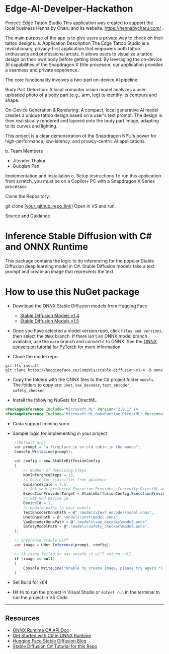 # Edge-AI-Develper-Hackathon
Project: Edge Tattoo Studio
This application was created to support the local business Henna by Charu and its website, https://hennabycharu.com/
.

The main purpose of the app is to give users a private way to check on their tattoo designs.
a. Application Description
The Edge Tattoo Studio is a revolutionary, privacy-first application that empowers both tattoo enthusiasts and professional artists. It allows users to visualize a tattoo design on their own body before getting inked. By leveraging the on-device AI capabilities of the Snapdragon X Elite processor, our application provides a seamless and private experience.

The core functionality involves a two-part on-device AI pipeline:

Body Part Detection: A local computer vision model analyzes a user-uploaded photo of a body part (e.g., arm, leg) to identify its contours and shape.

On-Device Generation & Rendering: A compact, local generative AI model creates a unique tattoo design based on a user's text prompt. The design is then realistically rendered and layered onto the body part image, adapting to its curves and lighting.

This project is a clear demonstration of the Snapdragon NPU's power for high-performance, low-latency, and privacy-centric AI applications.

b. Team Members
- Jitender Thakur
- Guoqian Pan



Implementation and Installation
c. Setup Instructions
To run this application from scratch, you must be on a Copilot+ PC with a Snapdragon X Series processor.

Clone the Repository:



git clone [[your_github_repo_link]](https://github.com/jinthakur/Edge-AI-Develper-Hackathon)
Open in VS and run. 

Source and Guidance

# Inference Stable Diffusion with C# and ONNX Runtime

This package contains the logic to do inferencing for the popular Stable Diffusion deep learning model in C#.  Stable Diffusion models take a text prompt and create an image that represents the text.


# How to use this NuGet package

- Download the ONNX Stable Diffusion models from Hugging Face
    - [Stable Diffusion Models v1.4](https://huggingface.co/CompVis/stable-diffusion-v1-4/tree/onnx)
    - [Stable Diffusion Models v1.5](https://huggingface.co/runwayml/stable-diffusion-v1-5/tree/onnx)
    
- Once you have selected a model version repo, click `Files and Versions`, then select the `ONNX` branch. If there isn't an ONNX model branch available, use the `main` branch and convert it to ONNX. See the [ONNX conversion tutorial for PyTorch](https://learn.microsoft.com/windows/ai/windows-ml/tutorials/pytorch-convert-model) for more information.

- Clone the model repo:
```text
git lfs install
git clone https://huggingface.co/CompVis/stable-diffusion-v1-4 -b onnx
```

- Copy the folders with the ONNX files to the C# project folder `models`. The folders to copy are: `unet`, `vae_decoder`, `text_encoder`, `safety_checker`.

- Install the following NuGets for DirectML
```xml
<PackageReference Include="Microsoft.ML" Version="2.0.1" />
<PackageReference Include="Microsoft.ML.OnnxRuntime.DirectML" Version="1.14.1" />
```
- Cuda support coming soon.

- Sample logic for implementing in your project
```csharp
    //Default args
    var prompt = "a fireplace in an old cabin in the woods";
    Console.WriteLine(prompt);

    var config = new StableDiffusionConfig
    {
        // Number of denoising steps
        NumInferenceSteps = 15,
        // Scale for classifier-free guidance
        GuidanceScale = 7.5,
        // Set your preferred Execution Provider. Currently DirectML and CPU are supported.
        ExecutionProviderTarget = StableDiffusionConfig.ExecutionProvider.DirectML,
        // Set GPU Device ID.
        DeviceId = 1,
        // Update paths to your models
        TextEncoderOnnxPath = @".\models\text_encoder\model.onnx",
        UnetOnnxPath = @".\models\unet\model.onnx",
        VaeDecoderOnnxPath = @".\models\vae_decoder\model.onnx",
        SafetyModelPath = @".\models\safety_checker\model.onnx",
    };

    // Inference Stable Diff
    var image = UNet.Inference(prompt, config);

    // If image failed or was unsafe it will return null.
    if (image == null)
    {
        Console.WriteLine("Unable to create image, please try again.");
    }

```

- Set Build for x64 

- Hit `F5` to run the project in Visual Studio or `dotnet run` in the terminal to run the project in VS Code.

__________________________
##  Resources
- [ONNX Runtime C# API Doc](https://onnxruntime.ai/docs/api/csharp/api)
- [Get Started with C# in ONNX Runtime](https://onnxruntime.ai/docs/get-started/with-csharp.html)
- [Hugging Face Stable Diffusion Blog](https://huggingface.co/blog/stable_diffusion)
- [Stable Diffusion C# Tutorial for this Repo](https://onnxruntime.ai/docs/tutorials/csharp/stable-diffusion-csharp.html)
